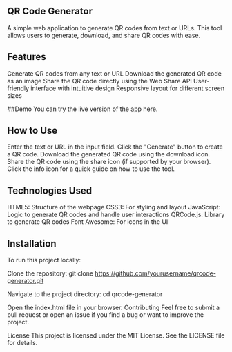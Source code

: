 ## QR Code Generator
A simple web application to generate QR codes from text or URLs. This tool allows users to generate, download, and share QR codes with ease.

## Features
Generate QR codes from any text or URL
Download the generated QR code as an image
Share the QR code directly using the Web Share API
User-friendly interface with intuitive design
Responsive layout for different screen sizes

##Demo
You can try the live version of the app here.

## How to Use
Enter the text or URL in the input field.
Click the "Generate" button to create a QR code.
Download the generated QR code using the download icon.
Share the QR code using the share icon (if supported by your browser).
Click the info icon for a quick guide on how to use the tool.

## Technologies Used
HTML5: Structure of the webpage
CSS3: For styling and layout
JavaScript: Logic to generate QR codes and handle user interactions
QRCode.js: Library to generate QR codes
Font Awesome: For icons in the UI

## Installation
To run this project locally:

Clone the repository:
git clone https://github.com/yourusername/qrcode-generator.git

Navigate to the project directory:
cd qrcode-generator

Open the index.html file in your browser.
Contributing
Feel free to submit a pull request or open an issue if you find a bug or want to improve the project.

License
This project is licensed under the MIT License. See the LICENSE file for details.
